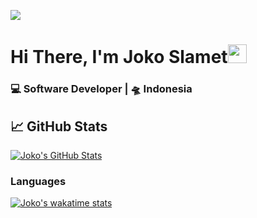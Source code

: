 ![](https://149366088.v2.pressablecdn.com/wp-content/uploads/2016/10/digitalocean-penguin-linux-wallpaper.jpg)

# Hi There, I'm Joko Slamet<img src="https://raw.githubusercontent.com/MartinHeinz/MartinHeinz/master/wave.gif" width="30px">

<h3>💻 Software Developer | 🛸 Indonesia</h3>

## &#x1f4c8; GitHub Stats
<a href="https://github.com/joko19/joko19">
  <img align="center" src="https://github-readme-stats.vercel.app/api?username=joko19&show_icons=true&line_height=27&count_private=true&title_color=ffffff&text_color=c9cacc&icon_color=2bbc8a&bg_color=1d1f21" alt="Joko's GitHub Stats" />
</a>

### Languages

[![Joko's wakatime stats](https://github-readme-stats.vercel.app/api/wakatime?username=joko&layout=compact)](https://github.com/anuraghazra/github-readme-stats)

<!-- links to social media icons -->

<!-- icons with padding -->

[1.1]: http://i.imgur.com/tXSoThF.png (twitter icon with padding)
[2.1]: http://i.imgur.com/0o48UoR.png (github icon with padding)

<!-- icons without padding -->

[1.2]: http://i.imgur.com/wWzX9uB.png (twitter icon without padding)
[2.2]: http://i.imgur.com/9I6NRUm.png (github icon without padding)
[3.2]: https://raw.githubusercontent.com/joko19/joko19/master/linkedin-3-16.png (LinkedIn icon without padding)


[2]: https://github.com/joko19
[3]: https://www.linkedin.com/in/joko-slamet/

<!-- links to your social media accounts -->


<!-- Resources -->
<!-- Icons: https://simpleicons.org/ -->
<!-- GitHub Stats: https://github.com/anuraghazra/github-readme-stats -->
<!-- Emojis: https://emojipedia.org/emoji/ -->
<!-- HTML Emojis: https://www.fileformat.info/index.htm -->
<!-- Shields: https://shields.io/ -->
<!-- Awesome GitHub Profile README: https://github.com/abhisheknaiidu/awesome-github-profile-readme -->


